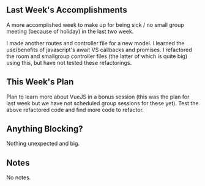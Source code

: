 ## Last Week's Accomplishments

A more accomplished week to make up for being sick / no small group meeting (because of holiday) in the last two week.

I made another routes and controller file for a new model.
I learned the use/benefits of javascript's await VS callbacks and promises. 
I refactored the room and smallgroup controller files (the latter of which is quite big) using this, but have not tested these refactorings.

## This Week's Plan

Plan to learn more about VueJS in a bonus session (this was the plan for last week but we have not scheduled group sessions for these yet). 
Test the above refactored code and find more code to refactor.

## Anything Blocking?

Nothing unexpected and big.

## Notes

No notes.
